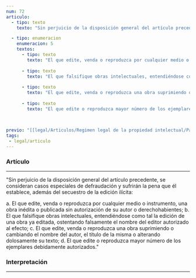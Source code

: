 ```yaml
---
num: 72
articulo: 
  - tipo: texto
    texto: "Sin perjuicio de la disposición general del artículo precedente, se consideran casos especiales de defraudación y sufrirán la pena que él establece, además del secuestro de la edición ilícita:"

  - tipo: enumeracion
    enumeracion: 5
    textos:
      - tipo: texto
        texto: "El que edite, venda o reproduzca por cualquier medio o instrumento, una obra inédita o publicada sin autorización de su autor o derechohabientes;"
    
      - tipo: texto
        texto: "El que falsifique obras intelectuales, entendiéndose como tal la edición de una obra ya editada, ostentando falsamente el nombre del editor autorizado al efecto;"
    
      - tipo: texto
        texto: "El que edite, venda o reproduzca una obra suprimiendo o cambiando el nombre del autor, el título de la misma o alterando dolosamente su texto;"
    
      - tipo: texto
        texto: "El que edite o reproduzca mayor número de los ejemplares debidamente autorizados."
    
    

previo: "[[legal/Articulos/Regimen legal de la propiedad intelectual/Parte 11/Parte 11, De las penas.md|Parte 11, De las penas]]"
tags: 
 - legal/articulo
---
```

### Artículo
---
"Sin perjuicio de la disposición general del artículo precedente, se consideran casos especiales de defraudación y sufrirán la pena que él establece, además del secuestro de la edición ilícita:

 a. El que edite, venda o reproduzca por cualquier medio o instrumento, una obra inédita o publicada sin autorización de su autor o derechohabientes;
 b. El que falsifique obras intelectuales, entendiéndose como tal la edición de una obra ya editada, ostentando falsamente el nombre del editor autorizado al efecto;
 c. El que edite, venda o reproduzca una obra suprimiendo o cambiando el nombre del autor, el título de la misma o alterando dolosamente su texto;
 d. El que edite o reproduzca mayor número de los ejemplares debidamente autorizados."

### Interpretación
---
